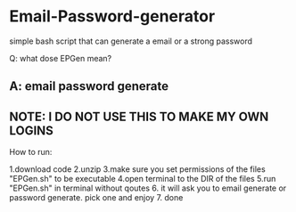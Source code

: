 # Email-Password-generator
simple bash script that can generate a email or a strong password

Q: what dose EPGen mean?

A: email password generate
---------------------------
NOTE: I DO NOT USE THIS TO MAKE MY OWN LOGINS
---------------------------
How to run:

1.download code
2.unzip
3.make sure you set permissions of the files "EPGen.sh" to be executable
4.open terminal to the DIR of the files
5.run "EPGen.sh" in terminal without qoutes
6. it will ask you to email generate or password generate. pick one and enjoy 
7. done
